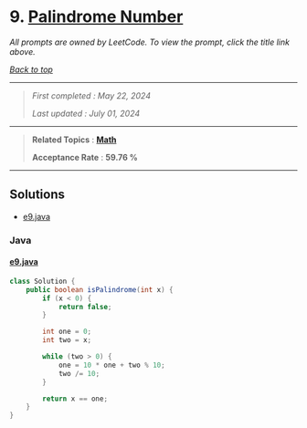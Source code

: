 # 9. [Palindrome Number](<https://leetcode.com/problems/palindrome-number>)

*All prompts are owned by LeetCode. To view the prompt, click the title link above.*

*[Back to top](<../README.md>)*

------

> *First completed : May 22, 2024*
>
> *Last updated : July 01, 2024*

------

> **Related Topics** : **[Math](<by_topic/Math.md>)**
>
> **Acceptance Rate** : **59.76 %**

------

## Solutions

- [e9.java](<../my-submissions/e9.java>)
### Java
#### [e9.java](<../my-submissions/e9.java>)
```Java
class Solution {
    public boolean isPalindrome(int x) {
        if (x < 0) {
            return false;
        }

        int one = 0;
        int two = x;

        while (two > 0) {
            one = 10 * one + two % 10;
            two /= 10;
        }

        return x == one;
    }
}
```

